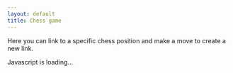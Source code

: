 ```yaml
---
layout: default
title: Chess game
---
```


Here you can link to a specific chess position and make a move to create a new link.

<div id="root">Javascript is loading...</div>

<style>
    .chessboard {
        width: 30em;
    }
</style>
<script
    src="https://unpkg.com/react@17/umd/react.development.js"
    crossorigin
></script>
<script
    src="https://unpkg.com/react-dom@17/umd/react-dom.development.js"
    crossorigin
></script>
<script src="https://unpkg.com/@babel/standalone/babel.min.js"></script>
<script src="https://cdnjs.cloudflare.com/ajax/libs/chess.js/0.10.3/chess.min.js" integrity="sha512-xRllwz2gdZciIB+AkEbeq+gVhX8VB8XsfqeFbUh+SzHlN96dEduwtTuVuc2u9EROlmW9+yhRlxjif66ORpsgVA==" crossorigin="anonymous" referrerpolicy="no-referrer"></script>

<link
    href="https://cdn.jsdelivr.net/npm/bootstrap@5.3.3/dist/css/bootstrap.min.css"
    rel="stylesheet"
    integrity="sha384-QWTKZyjpPEjISv5WaRU9OFeRpok6YctnYmDr5pNlyT2bRjXh0JMhjY6hW+ALEwIH"
    crossorigin="anonymous"
/>

<!-- <script src="https://cdnjs.cloudflare.com/ajax/libs/chessboard-js/1.0.0/chessboard-1.0.0.min.js" integrity="sha512-WfASs5HtTgTL/eZsLaOftSN9wMQl7WZGlU5UiKx/yxTViMfGh9whWRwKAC27qH8VtZJqSMqDdbq2uUb1tY3jvQ==" crossorigin="anonymous" referrerpolicy="no-referrer"></script>
<link rel="stylesheet" href="https://cdnjs.cloudflare.com/ajax/libs/chessboard-js/1.0.0/chessboard-1.0.0.min.css" integrity="sha512-TU/clvRaSqKB43MX6dvJPEWV8tEGDTbmT4mdxTs6DSYsBY9zKmiw4Qeykp0nS10ndH14HRNG2VWN+IjiMfA17Q==" crossorigin="anonymous" referrerpolicy="no-referrer" /> -->

<link rel="stylesheet"
      href="https://unpkg.com/@chrisoakman/chessboardjs@1.0.0/dist/chessboard-1.0.0.min.css"
      integrity="sha384-q94+BZtLrkL1/ohfjR8c6L+A6qzNH9R2hBLwyoAfu3i/WCvQjzL2RQJ3uNHDISdU"
      crossorigin="anonymous">
<script src="https://code.jquery.com/jquery-3.5.1.min.js"
        integrity="sha384-ZvpUoO/+PpLXR1lu4jmpXWu80pZlYUAfxl5NsBMWOEPSjUn/6Z/hRTt8+pR6L4N2"
        crossorigin="anonymous"></script>

<script src="https://unpkg.com/@chrisoakman/chessboardjs@1.0.0/dist/chessboard-1.0.0.min.js"
        integrity="sha384-8Vi8VHwn3vjQ9eUHUxex3JSN/NFqUg3QbPyX8kWyb93+8AC/pPWTzj+nHtbC5bxD"
        crossorigin="anonymous"></script>

<script type="text/babel">
    const { useState, useEffect, useRef, useCallback } = React;

    function drawChessBoard(position) {
        // Set up the canvas
        const canvas = document.createElement('canvas');
        canvas.width = 400;
        canvas.height = 400;
        const ctx = canvas.getContext('2d');
        
        const boardSize = 8;
        const squareSize = canvas.width / boardSize;

        // Draw the chessboard
        for (let row = 0; row < boardSize; row++) {
            for (let col = 0; col < boardSize; col++) {
                const x = col * squareSize;
                const y = row * squareSize;
                const isDarkSquare = (row + col) % 2 !== 0;
                ctx.fillStyle = isDarkSquare ? '#769656' : '#EEEED2'; // Dark and light squares
                ctx.fillRect(x, y, squareSize, squareSize);
            }
        }

        const pieceUnicode = {
            wK: '♔', wQ: '♕', wR: '♖', wB: '♗', wN: '♘', wP: '♙',
            bK: '♚', bQ: '♛', bR: '♜', bB: '♝', bN: '♞', bP: '♟'
        };

        ctx.font = `${squareSize * 0.8}px Arial`; // Scale font size relative to square size
        ctx.textAlign = 'center';
        ctx.textBaseline = 'middle';
        // Draw the pieces
        for (const [coord, piece] of Object.entries(position)) {
            if (piece) {
                const unicodePiece = pieceUnicode[piece];
                if (unicodePiece) {
                    const col = coord.charCodeAt(0) - 'a'.charCodeAt(0); // Convert letter to index (a-h -> 0-7)
                    const row = 8 - parseInt(coord[1], 10); // Convert number to index (1-8 -> 7-0)
                    const x = col * squareSize + squareSize / 2;
                    const y = row * squareSize + squareSize / 2;
                    ctx.fillStyle = '#000000'; // Black text for all pieces
                    ctx.fillText(unicodePiece, x, y);
                }
            }
        }
        return canvas.toDataURL();
    }

    const ascii = pos => {
        const chess = new Chess();
        const fen = Chessboard.objToFen(pos) + " w - - 0 0";
        console.log("Pos fen:" + fen)
        const validPos = chess.load(fen, {skipValidation: true});
        return validPos && chess.ascii();
    }

    function Board({pgn, onFenChange = () => {}, onPgnChange}) {
        const boardRef = useRef(null);
        const [chessBoard, setChessBoard] = useState(null);
        const [chess] = useState(() => {
            const chess = new Chess();
            chess.load_pgn(pgn);
            window.chess = chess;
            return chess;
        });
        const [chessBoardDataUrl, setChessBoardDataUrl] = useState(null);
        const [fen, setFen] = useState(chess.fen());
        const [message, setMessage] = useState('');
        const changeFen = (fen) => {
            setFen(fen);
            onFenChange(fen);
        }

        useEffect(() => {
            if (!pgn) return;
            chess.load_pgn(pgn);
            changeFen(chess.fen());
        }, [pgn]);

        useEffect(() => {
            if (!boardRef.current || !chess) return;
            const board = new Chessboard(boardRef.current, {
                pieceTheme: '/images/chess/{piece}.png',
                position: chess.fen(),
                draggable: true,
                onDrop(oldLocation, newLocation) {
                    const move = chess.move({from: oldLocation, to: newLocation});
                    if (!move) return;
                    onPgnChange(chess.pgn({max_width: 5, newline_char: '\n'}));
                    onFenChange(chess.fen());
                },
                onSnapEnd() {
                    if (ascii(board.position()) !== chess.ascii()) {
                        board.position(chess.fen(), false);
                    }
                },
            });
            setChessBoard(board);
        }, [boardRef, chess])

        useEffect(() => {
            if (!chessBoard || !fen) return;
            chessBoard.position(fen);
            setChessBoardDataUrl(drawChessBoard(chessBoard.position()));
        }, [fen, chessBoard])
        useEffect(() => {
            if (message) {
                setTimeout(() => setMessage(''), 3000);
            }
        }, [message, setMessage])

        const color = chess.turn() === 'w' ? 'White' : 'Black';
        return <>
            <h3>{color}'s turn</h3>
            {message && <div className="alert alert-info">{message}</div>}
            <div ref={boardRef} className={['chessboard']}></div>
            <pre>{pgn}</pre >
            {chessBoardDataUrl && <button onClick={() => {
                navigator.clipboard.write([new ClipboardItem({ 'text/html': new Blob([`<a href="${window.location.href}">It's ${color}'s move<br /><img src="${chessBoardDataUrl}" /><br />Click to view and make a move</a>`], { type: 'text/html'}) })]);
                setMessage("Copied to clipboard!");
            }} type="button">Copy</button>}
        </>;
    }

    function App({}) {
        const [pgn, setPgn] = useState('');

        useEffect(() => {
            if (!window.location.hash || !window.location.hash.length) return;
            try {
                const pgn = atob(window.location.hash.substring(1));
                if (new Chess().load_pgn(pgn)) {
                    setPgn(pgn);
                } else {
                    console.log("Not valid PGN", pgn);
                }
            } catch (e) {
                console.error("Unable to decode pgn from URL hash", e);
            }
        }, [])

        const onPgnChange = pgn => {
            setPgn(pgn);
            if (btoa(pgn) === window.location.hash.substring(1)) return;
            window.location.hash = btoa(pgn);
        };

        return <div>
            <Board pgn={pgn} onPgnChange={onPgnChange}/>
        </div>
    }
    ReactDOM.render(<App />, document.getElementById("root"));
</script>

<script
    src="https://cdn.jsdelivr.net/npm/bootstrap@5.3.3/dist/js/bootstrap.bundle.min.js"
    integrity="sha384-YvpcrYf0tY3lHB60NNkmXc5s9fDVZLESaAA55NDzOxhy9GkcIdslK1eN7N6jIeHz"
    crossorigin="anonymous"
></script>